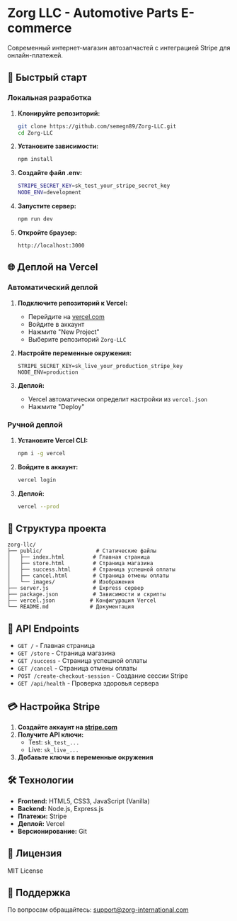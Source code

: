 # Zorg LLC - Automotive Parts E-commerce

Современный интернет-магазин автозапчастей с интеграцией Stripe для онлайн-платежей.

## 🚀 Быстрый старт

### Локальная разработка

1. **Клонируйте репозиторий:**
   ```bash
   git clone https://github.com/semegn89/Zorg-LLC.git
   cd Zorg-LLC
   ```

2. **Установите зависимости:**
   ```bash
   npm install
   ```

3. **Создайте файл .env:**
   ```bash
   STRIPE_SECRET_KEY=sk_test_your_stripe_secret_key
   NODE_ENV=development
   ```

4. **Запустите сервер:**
   ```bash
   npm run dev
   ```

5. **Откройте браузер:**
   ```
   http://localhost:3000
   ```

## 🌐 Деплой на Vercel

### Автоматический деплой

1. **Подключите репозиторий к Vercel:**
   - Перейдите на [vercel.com](https://vercel.com)
   - Войдите в аккаунт
   - Нажмите "New Project"
   - Выберите репозиторий `Zorg-LLC`

2. **Настройте переменные окружения:**
   ```
   STRIPE_SECRET_KEY=sk_live_your_production_stripe_key
   NODE_ENV=production
   ```

3. **Деплой:**
   - Vercel автоматически определит настройки из `vercel.json`
   - Нажмите "Deploy"

### Ручной деплой

1. **Установите Vercel CLI:**
   ```bash
   npm i -g vercel
   ```

2. **Войдите в аккаунт:**
   ```bash
   vercel login
   ```

3. **Деплой:**
   ```bash
   vercel --prod
   ```

## 📁 Структура проекта

```
zorg-llc/
├── public/                 # Статические файлы
│   ├── index.html         # Главная страница
│   ├── store.html         # Страница магазина
│   ├── success.html       # Страница успешной оплаты
│   ├── cancel.html        # Страница отмены оплаты
│   └── images/            # Изображения
├── server.js              # Express сервер
├── package.json           # Зависимости и скрипты
├── vercel.json           # Конфигурация Vercel
└── README.md             # Документация
```

## 🔧 API Endpoints

- `GET /` - Главная страница
- `GET /store` - Страница магазина
- `GET /success` - Страница успешной оплаты
- `GET /cancel` - Страница отмены оплаты
- `POST /create-checkout-session` - Создание сессии Stripe
- `GET /api/health` - Проверка здоровья сервера

## 💳 Настройка Stripe

1. **Создайте аккаунт на [stripe.com](https://stripe.com)**
2. **Получите API ключи:**
   - Test: `sk_test_...`
   - Live: `sk_live_...`
3. **Добавьте ключи в переменные окружения**

## 🛠 Технологии

- **Frontend:** HTML5, CSS3, JavaScript (Vanilla)
- **Backend:** Node.js, Express.js
- **Платежи:** Stripe
- **Деплой:** Vercel
- **Версионирование:** Git

## 📝 Лицензия

MIT License

## 🤝 Поддержка

По вопросам обращайтесь: support@zorg-international.com
